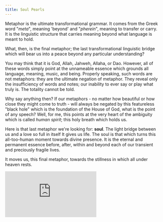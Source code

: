 ```yaml
---
title: Soul Pearls
---
```


Metaphor is the ultimate transformational grammar. It comes from the Greek word "_meta_", meaning 'beyond' and "_pherein_", meaning to transfer or carry. It is the linguistic structure that carries meaning beyond what language is meant to hold. 

What, then, is the final metaphor; the last transformational linguistic bridge which will bear us into a peace beyond any particular understanding?

You may think that it is God, Allah, Jahweh, Allaha, or Dao. However, all of these words simply point at the unnameable essence which grounds all language, meaning, music, and being. Properly speaking, such words are not metaphors: they are the ultimate negation of metaphor. They reveal only the insufficiency of words and notes; our inability to ever say or play what truly is. The totality cannot be told.

Why say anything then? If our metaphors - no matter how beautiful or how close they might come to truth - will always be negated by this featureless "black hole" which is the foundation of the House of God, what is the point of any speech? Well, for me, this points at the very heart of the ambiguity which is called _human spirit_; this holy breath which holds us.

Here is that last metaphor we're looking for: **soul**. The light bridge between us and a love so full in itself It gives us life. The soul is that which turns this all-too-human moment towards divine presence. It is the eternal and permanent essence before, after, within and beyond each of our transient and preciously fragile lives.

It moves us, this final metaphor, towards the stillness in which all under heaven rests.

<iframe class="video-frame" src="https://www.youtube-nocookie.com/embed/videoseries?list=PL5ClmaG2tnPPFveZLH5lRrzV-Ndc3_Nli&index=0" frameborder="0" allow="accelerometer; autoplay; encrypted-media; gyroscope; picture-in-picture" allowfullscreen></iframe>